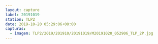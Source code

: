 ```yaml
---
layout: capture
label: 20191019
station: TLP2
date: 2019-10-20 05:29:06+00:00
capturas:
  - imagem: TLP2/2019/201910/20191019/M20191020_052906_TLP_2P.jpg
---
```

